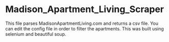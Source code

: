 # Madison_Apartment_Living_Scraper
This file parses MadisonApartmentLiving.com and returns a csv file. You can edit the config file in order to filter the apartments. This was built using selenium and beautiful soup. 
